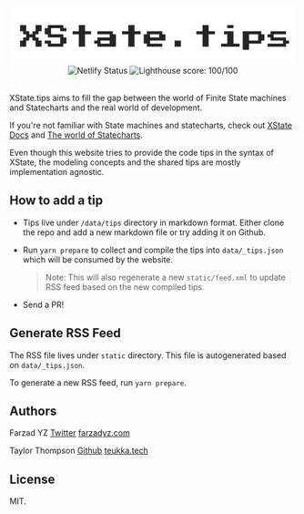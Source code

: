 <div align="center">
  <img src="/static/xstate.tips.png" alt="XState.tips" />
</div>

<div align="center">
  <span>
    <img src="https://api.netlify.com/api/v1/badges/db07f96a-ec3a-4306-8eba-3064e42e4b02/deploy-status" alt="Netlify Status" />  
  </span>
  
  <span>
    <img src="https://lighthouse-badge.appspot.com/?score=100" alt="Lighthouse score: 100/100" />
  </span>
</div>

<br />

XState.tips aims to fill the gap between the world of Finite State machines and Statecharts and the real world of development.

If you're not familiar with State machines and statecharts, check out [XState Docs](https://xstate.js.org) and [The world of Statecharts](https://statecharts.github.io).

Even though this website tries to provide the code tips in the syntax of XState, the modeling concepts and the shared tips are mostly implementation agnostic.

## How to add a tip

- Tips live under `/data/tips` directory in markdown format. Either clone the repo and add a new markdown file or try adding it on Github.

- Run `yarn prepare` to collect and compile the tips into `data/_tips.json` which will be consumed by the website.

  > Note: This will also regenerate a new `static/feed.xml` to update RSS feed based on the new compiled tips.

- Send a PR!

## Generate RSS Feed

The RSS file lives under `static` directory. This file is autogenerated based on `data/_tips.json`.

To generate a new RSS feed, run `yarn prepare`.

## Authors

Farzad YZ [Twitter](https://twitter.com/@farzad_yz) [farzadyz.com](https://farzadyz.com)

Taylor Thompson [Github](https://github.com/jamestthompson3) [teukka.tech](https://teukka.tech/)

## License

MIT.
